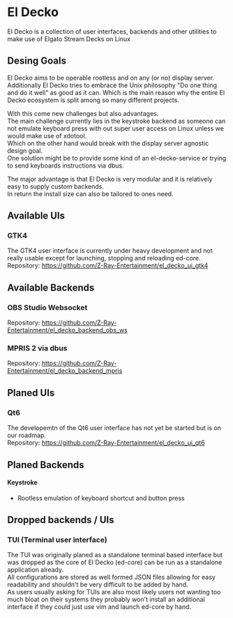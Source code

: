 # El Decko
El Decko is a collection of user interfaces, backends and other utilities to make use of Elgato Stream Decks on Linux

## Desing Goals
El Decko aims to be operable rootless and on any (or no) display server.  
Additionally El Decko tries to embrace the Unix philosophy "Do one thing and do it well" as good as it can. Which is the main reason why the entire El Decko ecosystem is split among so many different projects.  

With this come new challenges but also advantages.  
The main challenge currently lies in the keystroke backend as someone can not emulate keyboard press with out super user access on Linux unless we would make use of xdotool.  
Which on the other hand would break with the display server agnostic design goal.  
One solution might be to provide some kind of an el-decko-service or trying to send keyboards instructions via dbus.  

The major advantage is that El Decko is very modular and it is relatively easy to supply custom backends.  
In return the install size can also be tailored to ones need.

## Available UIs
### GTK4
The GTK4 user interface is currently under heavy development and not really usable except for launching, stopping and reloading ed-core.  
Repository: https://github.com/Z-Ray-Entertainment/el_decko_ui_gtk4

## Available Backends
### OBS Studio Websocket
Repository: https://github.com/Z-Ray-Entertainment/el_decko_backend_obs_ws

### MPRIS 2 via dbus
Repository: https://github.com/Z-Ray-Entertainment/el_decko_backend_mpris
  
## Planed UIs
### Qt6
The developemtn of the Qt6 user interface has not yet be started but is on our roadmap.  
Repository: https://github.com/Z-Ray-Entertainment/el_decko_ui_qt6

## Planed Backends
#### Keystroke
  - Rootless emulation of keyboard shortcut and button press
  
## Dropped backends / UIs
### TUI (Terminal user interface)
The TUI was originally planed as a standalone terminal based interface but was dropped as the core of El Decko (ed-core) can be run as a standalone application already.  
All configurations are stored as well formed JSON files allowing for easy readability and shouldn't be very difficult to be added by hand.  
As users usually asking for TUIs are also most likely users not wanting too much bloat on their systems they probably won't install an additional interface if they could just use vim and launch ed-core by hand.
